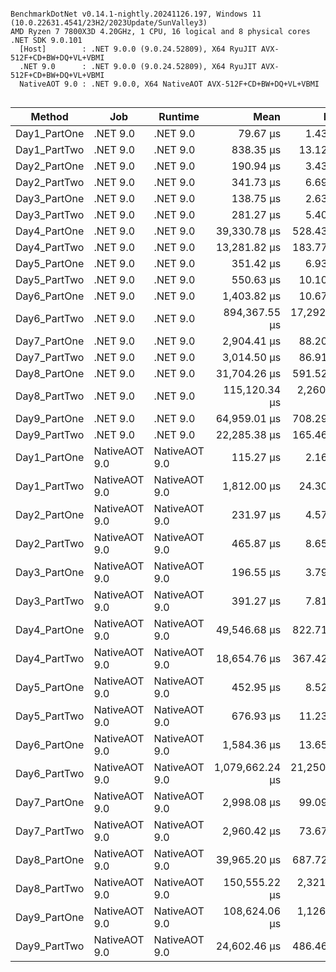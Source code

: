 ```

BenchmarkDotNet v0.14.1-nightly.20241126.197, Windows 11 (10.0.22631.4541/23H2/2023Update/SunValley3)
AMD Ryzen 7 7800X3D 4.20GHz, 1 CPU, 16 logical and 8 physical cores
.NET SDK 9.0.101
  [Host]        : .NET 9.0.0 (9.0.24.52809), X64 RyuJIT AVX-512F+CD+BW+DQ+VL+VBMI
  .NET 9.0      : .NET 9.0.0 (9.0.24.52809), X64 RyuJIT AVX-512F+CD+BW+DQ+VL+VBMI
  NativeAOT 9.0 : .NET 9.0.0, X64 NativeAOT AVX-512F+CD+BW+DQ+VL+VBMI


```
| Method       | Job           | Runtime       | Mean            | Error         | StdDev        | Median          |
|------------- |-------------- |-------------- |----------------:|--------------:|--------------:|----------------:|
| Day1_PartOne | .NET 9.0      | .NET 9.0      |        79.67 μs |      1.434 μs |      3.324 μs |        78.96 μs |
| Day1_PartTwo | .NET 9.0      | .NET 9.0      |       838.35 μs |     13.122 μs |     12.274 μs |       833.48 μs |
| Day2_PartOne | .NET 9.0      | .NET 9.0      |       190.94 μs |      3.435 μs |      4.219 μs |       190.55 μs |
| Day2_PartTwo | .NET 9.0      | .NET 9.0      |       341.73 μs |      6.692 μs |     10.614 μs |       341.65 μs |
| Day3_PartOne | .NET 9.0      | .NET 9.0      |       138.75 μs |      2.630 μs |      5.313 μs |       137.71 μs |
| Day3_PartTwo | .NET 9.0      | .NET 9.0      |       281.27 μs |      5.403 μs |     11.278 μs |       279.90 μs |
| Day4_PartOne | .NET 9.0      | .NET 9.0      |    39,330.78 μs |    528.436 μs |    494.299 μs |    39,397.98 μs |
| Day4_PartTwo | .NET 9.0      | .NET 9.0      |    13,281.82 μs |    183.774 μs |    171.902 μs |    13,236.51 μs |
| Day5_PartOne | .NET 9.0      | .NET 9.0      |       351.42 μs |      6.931 μs |      8.512 μs |       351.58 μs |
| Day5_PartTwo | .NET 9.0      | .NET 9.0      |       550.63 μs |     10.101 μs |      8.955 μs |       547.67 μs |
| Day6_PartOne | .NET 9.0      | .NET 9.0      |     1,403.82 μs |     10.678 μs |      8.916 μs |     1,403.06 μs |
| Day6_PartTwo | .NET 9.0      | .NET 9.0      |   894,367.55 μs | 17,292.416 μs | 15,329.277 μs |   896,415.85 μs |
| Day7_PartOne | .NET 9.0      | .NET 9.0      |     2,904.41 μs |     88.202 μs |    260.065 μs |     2,808.34 μs |
| Day7_PartTwo | .NET 9.0      | .NET 9.0      |     3,014.50 μs |     86.912 μs |    254.897 μs |     3,001.67 μs |
| Day8_PartOne | .NET 9.0      | .NET 9.0      |    31,704.26 μs |    591.522 μs |    809.682 μs |    31,849.10 μs |
| Day8_PartTwo | .NET 9.0      | .NET 9.0      |   115,120.34 μs |  2,260.163 μs |  3,168.432 μs |   115,847.80 μs |
| Day9_PartOne | .NET 9.0      | .NET 9.0      |    64,959.01 μs |    708.293 μs |    591.456 μs |    65,013.86 μs |
| Day9_PartTwo | .NET 9.0      | .NET 9.0      |    22,285.38 μs |    165.460 μs |    154.772 μs |    22,235.45 μs |
| Day1_PartOne | NativeAOT 9.0 | NativeAOT 9.0 |       115.27 μs |      2.167 μs |      2.027 μs |       115.56 μs |
| Day1_PartTwo | NativeAOT 9.0 | NativeAOT 9.0 |     1,812.00 μs |     24.305 μs |     22.735 μs |     1,823.63 μs |
| Day2_PartOne | NativeAOT 9.0 | NativeAOT 9.0 |       231.97 μs |      4.579 μs |      6.113 μs |       230.44 μs |
| Day2_PartTwo | NativeAOT 9.0 | NativeAOT 9.0 |       465.87 μs |      8.653 μs |      7.671 μs |       467.40 μs |
| Day3_PartOne | NativeAOT 9.0 | NativeAOT 9.0 |       196.55 μs |      3.791 μs |      3.724 μs |       195.78 μs |
| Day3_PartTwo | NativeAOT 9.0 | NativeAOT 9.0 |       391.27 μs |      7.811 μs |      8.995 μs |       389.04 μs |
| Day4_PartOne | NativeAOT 9.0 | NativeAOT 9.0 |    49,546.68 μs |    822.710 μs |    769.564 μs |    49,443.14 μs |
| Day4_PartTwo | NativeAOT 9.0 | NativeAOT 9.0 |    18,654.76 μs |    367.420 μs |    393.135 μs |    18,709.66 μs |
| Day5_PartOne | NativeAOT 9.0 | NativeAOT 9.0 |       452.95 μs |      8.527 μs |      8.375 μs |       451.26 μs |
| Day5_PartTwo | NativeAOT 9.0 | NativeAOT 9.0 |       676.93 μs |     11.230 μs |      9.955 μs |       675.76 μs |
| Day6_PartOne | NativeAOT 9.0 | NativeAOT 9.0 |     1,584.36 μs |     13.652 μs |     12.770 μs |     1,587.76 μs |
| Day6_PartTwo | NativeAOT 9.0 | NativeAOT 9.0 | 1,079,662.24 μs | 21,250.993 μs | 22,738.324 μs | 1,078,758.00 μs |
| Day7_PartOne | NativeAOT 9.0 | NativeAOT 9.0 |     2,998.08 μs |     99.099 μs |    282.734 μs |     3,042.16 μs |
| Day7_PartTwo | NativeAOT 9.0 | NativeAOT 9.0 |     2,960.42 μs |     73.679 μs |    211.398 μs |     2,950.67 μs |
| Day8_PartOne | NativeAOT 9.0 | NativeAOT 9.0 |    39,965.20 μs |    687.724 μs |    574.280 μs |    40,097.35 μs |
| Day8_PartTwo | NativeAOT 9.0 | NativeAOT 9.0 |   150,555.22 μs |  2,321.615 μs |  2,171.641 μs |   149,673.73 μs |
| Day9_PartOne | NativeAOT 9.0 | NativeAOT 9.0 |   108,624.06 μs |  1,126.323 μs |    940.530 μs |   108,399.92 μs |
| Day9_PartTwo | NativeAOT 9.0 | NativeAOT 9.0 |    24,602.46 μs |    486.465 μs |    597.422 μs |    24,603.09 μs |
